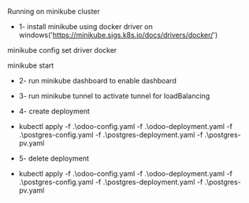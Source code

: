 Running on minikube cluster

* 1- install minikube using docker driver on windows('https://minikube.sigs.k8s.io/docs/drivers/docker/')

minikube config set driver docker

minikube start

* 2- run minikube dashboard to enable dashboard

* 3- run minikube tunnel to activate tunnel for loadBalancing

* 4- create deployment 

* kubectl apply -f .\odoo-config.yaml -f .\odoo-deployment.yaml -f .\postgres-config.yaml -f .\postgres-deployment.yaml -f .\postgres-pv.yaml

* 5- delete deployment 

* kubectl apply -f .\odoo-config.yaml -f .\odoo-deployment.yaml -f .\postgres-config.yaml -f .\postgres-deployment.yaml -f .\postgres-pv.yaml